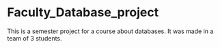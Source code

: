 # Faculty_Database_project
This is a semester project for a course about databases. It was made in a team of 3 students.
